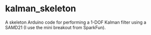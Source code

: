 # kalman_skeleton

A skeleton Arduino code for performing a 1-DOF Kalman filter using a SAMD21 (I use the mini breakout from SparkFun).

